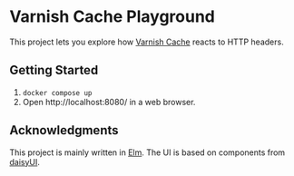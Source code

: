 # Varnish Cache Playground

This project lets you explore how [Varnish Cache](https://varnish-cache.org/) reacts to HTTP headers.

## Getting Started

1. `docker compose up`
2. Open http://localhost:8080/ in a web browser.

## Acknowledgments

This project is mainly written in [Elm](https://elm-lang.org/). The UI is based on components from [daisyUI](https://daisyui.com/).